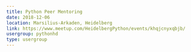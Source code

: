 ```yaml
---
title: Python Peer Mentoring
date: 2018-12-06
location: Marsilius-Arkaden, Heidelberg
link: https://www.meetup.com/HeidelbergPython/events/khqjcnyxqbjb/
usergroup: pythonhd
type: usergroup
---
```

